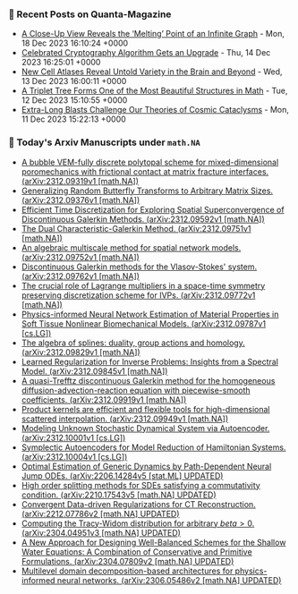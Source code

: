 ### 📝 Recent Posts on Quanta-Magazine
<!-- quanta starts -->
* <a href="https://www.quantamagazine.org/a-close-up-view-reveals-the-melting-point-of-an-infinite-graph-20231218/">A Close-Up View Reveals the ‘Melting’ Point of an Infinite Graph</a> - Mon, 18 Dec 2023 16:10:24 +0000
* <a href="https://www.quantamagazine.org/celebrated-cryptography-algorithm-gets-an-upgrade-20231214/">Celebrated Cryptography Algorithm Gets an Upgrade</a> - Thu, 14 Dec 2023 16:25:01 +0000
* <a href="https://www.quantamagazine.org/new-cell-atlases-reveal-untold-variety-in-the-brain-and-beyond-20231213/">New Cell Atlases Reveal Untold Variety in the Brain and Beyond</a> - Wed, 13 Dec 2023 16:00:11 +0000
* <a href="https://www.quantamagazine.org/a-triplet-tree-forms-one-of-the-most-beautiful-structures-in-math-20231212/">A Triplet Tree Forms One of the Most Beautiful Structures in Math</a> - Tue, 12 Dec 2023 15:10:55 +0000
* <a href="https://www.quantamagazine.org/extra-long-blasts-challenge-our-theories-of-cosmic-cataclysms-20231211/">Extra-Long Blasts Challenge Our Theories of Cosmic Cataclysms</a> - Mon, 11 Dec 2023 15:22:13 +0000
<!-- quanta ends -->
### 📝 Today's Arxiv Manuscripts under ``math.NA``
<!-- arxiv-math-na starts -->
* <a href="http://arxiv.org/abs/2312.09319">A bubble VEM-fully discrete polytopal scheme for mixed-dimensional poromechanics with frictional contact at matrix fracture interfaces. (arXiv:2312.09319v1 [math.NA])</a>
* <a href="http://arxiv.org/abs/2312.09376">Generalizing Random Butterfly Transforms to Arbitrary Matrix Sizes. (arXiv:2312.09376v1 [math.NA])</a>
* <a href="http://arxiv.org/abs/2312.09592">Efficient Time Discretization for Exploring Spatial Superconvergence of Discontinuous Galerkin Methods. (arXiv:2312.09592v1 [math.NA])</a>
* <a href="http://arxiv.org/abs/2312.09751">The Dual Characteristic-Galerkin Method. (arXiv:2312.09751v1 [math.NA])</a>
* <a href="http://arxiv.org/abs/2312.09752">An algebraic multiscale method for spatial network models. (arXiv:2312.09752v1 [math.NA])</a>
* <a href="http://arxiv.org/abs/2312.09762">Discontinuous Galerkin methods for the Vlasov-Stokes' system. (arXiv:2312.09762v1 [math.NA])</a>
* <a href="http://arxiv.org/abs/2312.09772">The crucial role of Lagrange multipliers in a space-time symmetry preserving discretization scheme for IVPs. (arXiv:2312.09772v1 [math.NA])</a>
* <a href="http://arxiv.org/abs/2312.09787">Physics-informed Neural Network Estimation of Material Properties in Soft Tissue Nonlinear Biomechanical Models. (arXiv:2312.09787v1 [cs.LG])</a>
* <a href="http://arxiv.org/abs/2312.09829">The algebra of splines: duality, group actions and homology. (arXiv:2312.09829v1 [math.NA])</a>
* <a href="http://arxiv.org/abs/2312.09845">Learned Regularization for Inverse Problems: Insights from a Spectral Model. (arXiv:2312.09845v1 [math.NA])</a>
* <a href="http://arxiv.org/abs/2312.09919">A quasi-Trefftz discontinuous Galerkin method for the homogeneous diffusion-advection-reaction equation with piecewise-smooth coefficients. (arXiv:2312.09919v1 [math.NA])</a>
* <a href="http://arxiv.org/abs/2312.09949">Product kernels are efficient and flexible tools for high-dimensional scattered interpolation. (arXiv:2312.09949v1 [math.NA])</a>
* <a href="http://arxiv.org/abs/2312.10001">Modeling Unknown Stochastic Dynamical System via Autoencoder. (arXiv:2312.10001v1 [cs.LG])</a>
* <a href="http://arxiv.org/abs/2312.10004">Symplectic Autoencoders for Model Reduction of Hamiltonian Systems. (arXiv:2312.10004v1 [cs.LG])</a>
* <a href="http://arxiv.org/abs/2206.14284">Optimal Estimation of Generic Dynamics by Path-Dependent Neural Jump ODEs. (arXiv:2206.14284v5 [stat.ML] UPDATED)</a>
* <a href="http://arxiv.org/abs/2210.17543">High order splitting methods for SDEs satisfying a commutativity condition. (arXiv:2210.17543v5 [math.NA] UPDATED)</a>
* <a href="http://arxiv.org/abs/2212.07786">Convergent Data-driven Regularizations for CT Reconstruction. (arXiv:2212.07786v2 [math.NA] UPDATED)</a>
* <a href="http://arxiv.org/abs/2304.04951">Computing the Tracy-Widom distribution for arbitrary $beta>0$. (arXiv:2304.04951v3 [math.NA] UPDATED)</a>
* <a href="http://arxiv.org/abs/2304.07809">A New Approach for Designing Well-Balanced Schemes for the Shallow Water Equations: A Combination of Conservative and Primitive Formulations. (arXiv:2304.07809v2 [math.NA] UPDATED)</a>
* <a href="http://arxiv.org/abs/2306.05486">Multilevel domain decomposition-based architectures for physics-informed neural networks. (arXiv:2306.05486v2 [math.NA] UPDATED)</a>
<!-- arxiv-math-na ends -->
